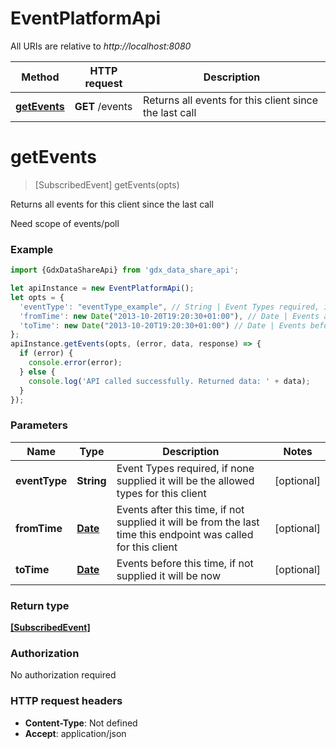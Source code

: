 # EventPlatformApi

All URIs are relative to *http://localhost:8080*

Method | HTTP request | Description
------------- | ------------- | -------------
[**getEvents**](EventPlatformApi.md#getEvents) | **GET** /events | Returns all events for this client since the last call

<a name="getEvents"></a>
# **getEvents**
> [SubscribedEvent] getEvents(opts)

Returns all events for this client since the last call

Need scope of events/poll

### Example
```javascript
import {GdxDataShareApi} from 'gdx_data_share_api';

let apiInstance = new EventPlatformApi();
let opts = { 
  'eventType': "eventType_example", // String | Event Types required, if none supplied it will be the allowed types for this client
  'fromTime': new Date("2013-10-20T19:20:30+01:00"), // Date | Events after this time, if not supplied it will be from the last time this endpoint was called for this client
  'toTime': new Date("2013-10-20T19:20:30+01:00") // Date | Events before this time, if not supplied it will be now
};
apiInstance.getEvents(opts, (error, data, response) => {
  if (error) {
    console.error(error);
  } else {
    console.log('API called successfully. Returned data: ' + data);
  }
});
```

### Parameters

Name | Type | Description  | Notes
------------- | ------------- | ------------- | -------------
 **eventType** | **String**| Event Types required, if none supplied it will be the allowed types for this client | [optional] 
 **fromTime** | [**Date**](.md)| Events after this time, if not supplied it will be from the last time this endpoint was called for this client | [optional] 
 **toTime** | [**Date**](.md)| Events before this time, if not supplied it will be now | [optional] 

### Return type

[**[SubscribedEvent]**](SubscribedEvent.md)

### Authorization

No authorization required

### HTTP request headers

 - **Content-Type**: Not defined
 - **Accept**: application/json

